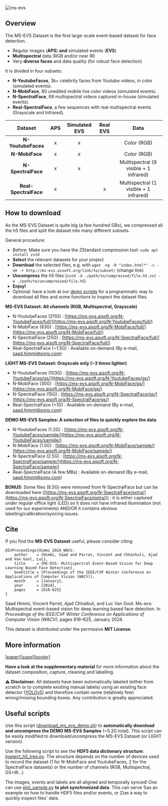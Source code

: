 ![ms-evs](https://github.com/ms-evs/ms-evs.github.io/assets/79908627/066f65a8-7acb-4895-b87e-b40decb13390)

## Overview

The MS-EVS Dataset is the first large-scale event-based dataset for face detection.
- Regular images (**APS**) **and** simulated events (**EVS**)
- **Multispectral** data (RGB and/or near IR)
- Very **diverse faces** and data quality (for robust face detection)

It is divided in four subsets: 
- **N-YoutubeFaces**, 3k+ celebrity faces from Youtube videos, in color (simulated events). 
- **N-MobiFace**, 80 unedited mobile live color videos (simulated events).
- **N-SpectralFace**, 69 multispectral videos captured in-house (simulated events).
- **Real-SpectralFace**, a few sequences with real multispectral events (Grayscale and Infrared).


|      **Dataset**      | **APS** | **Simulated EVS** | **Real EVS** |                **Data**                |
|:---------------------:|:-------:|:-----------------:|:------------:|:--------------------------------------:|
|   **N-YoutubeFaces**  |    x    |         x         |              |               Color (RGB)              |
|     **N-MobiFace**    |    x    |         x         |              |               Color (RGB)              |
|   **N-SpectralFace**  |    x    |         x         |              | Multispectral (9 visible + 1 infrared) |
| **Real-SpectralFace** |    x    |                   |       x      | Multispectral (1 visible + 1 infrared) |

## How to download

As the MS-EVS Dataset is quite big (a few hundred GBs), we compressed all the h5 files and split the dataset into many different subsets.

General procedure:
- Before: Make sure you have the ZStandard compression tool: `sudo apt install zstd`
- **Select** the relevant datasets for your project
- **Download** the selected files, e.g. with `wget -np -R "index.html*" -c -nH -r http://ms-evs.aisoft.org/link/to/subset/` (change link)
- **Uncompress** the h5 files (`zstd -d ./path/to/compressed/file.h5.zst -o ./path/to/uncompressed/file.h5`)
- **Enjoy!**
- Optional: have a look at our [demo scripts](#useful-scripts) for a programmatic way to download all files and some functions to inspect the dataset files.

**MS-EVS Dataset: All channels (RGB, Multispectral, Grayscale)**
- N-YoutubeFaces (211G) : [https://ms-evs.aisoft.org/N-YoutubeFaces/full/](https://ms-evs.aisoft.org/N-YoutubeFaces/full/)
- N-MobiFace (83G) : [https://ms-evs.aisoft.org/N-MobiFace/full/](https://ms-evs.aisoft.org/N-MobiFace/full/)
- N-SpectralFace (25G) : [https://ms-evs.aisoft.org/N-SpectralFace/full/](https://ms-evs.aisoft.org/N-SpectralFace/full/)
- Real-SpectralFace (~1.5G) : Available on-demand (By e-mail, saad.himmi@sony.com)

**LIGHT MS-EVS Dataset: Grayscale only (~3 times lighter)**
- N-YoutubeFaces (103G) : [https://ms-evs.aisoft.org/N-YoutubeFaces/gs/](https://ms-evs.aisoft.org/N-YoutubeFaces/gs/)
- N-MobiFace (30G) : [https://ms-evs.aisoft.org/N-MobiFace/gs/](https://ms-evs.aisoft.org/N-MobiFace/gs/)
- N-SpectralFace (15G) : [https://ms-evs.aisoft.org/N-SpectralFace/gs/](https://ms-evs.aisoft.org/N-SpectralFace/gs/)
- Real-SpectralFace (<1G) : Available on-demand (By e-mail, saad.himmi@sony.com)

**DEMO MS-EVS Samples: A selection of files to quickly explore the data**
- N-YoutubeFaces (1.2G) : [https://ms-evs.aisoft.org/N-YoutubeFaces/sample/](https://ms-evs.aisoft.org/N-YoutubeFaces/sample/)
- N-MobiFace (1.5G) : [https://ms-evs.aisoft.org/N-MobiFace/sample/](https://ms-evs.aisoft.org/N-MobiFace/sample/)
- N-SpectralFace (2.5G) : [https://ms-evs.aisoft.org/N-SpectralFace/sample/](https://ms-evs.aisoft.org/N-SpectralFace/sample/)
- Real-SpectralFace (A few MBs) : Available on-demand (By e-mail, saad.himmi@sony.com)


**BONUS:** Some files (8.5G) were removed from N-SpectralFace but can be downloaded here ([https://ms-evs.aisoft.org/N-SpectralFace/extra/](https://ms-evs.aisoft.org/N-SpectralFace/extra/)) : it is either captured under regular office light (LED) so it does not have infrared illumination (not used for our experiments) AND/OR it contains obvious labelling/calibration/syncing issues.

## Cite

If you find the **MS-EVS Dataset** useful, please consider citing:
```
@InProceedings{Himmi_2024_WACV,
    author    = {Himmi, Saad and Parret, Vincent and Chhatkuli, Ajad and Van Gool, Luc},
    title     = {MS-EVS: Multispectral Event-Based Vision for Deep Learning Based Face Detection},
    booktitle = {Proceedings of the IEEE/CVF Winter Conference on Applications of Computer Vision (WACV)},
    month     = {January},
    year      = {2024},
    pages     = {616-625}
}
```

Saad Himmi, Vincent Parret, Ajad Chhatkuli, and Luc Van Gool. Ms-evs: Multispectral event-based vision for deep learning based face detection. In _Proceedings of the IEEE/CVF Winter Conference on Applications of Computer Vision (WACV)_, pages 616–625, January 2024.

This dataset is distributed under the permissive **MIT License**.

## More information
[[paper](https://openaccess.thecvf.com/content/WACV2024/papers/Himmi_MS-EVS_Multispectral_Event-Based_Vision_for_Deep_Learning_Based_Face_Detection_WACV_2024_paper.pdf)][[supp](https://openaccess.thecvf.com/content/WACV2024/supplemental/Himmi_MS-EVS_Multispectral_Event-Based_WACV_2024_supplemental.pdf)][[poster](https://github.com/ms-evs/ms-evs.github.io/blob/40d657cce1f60f32b6745c5514daeeef5d18d1aa/wacv24-poster.pdf)]

**Have a look at the supplementary material** for more information about the dataset composition, capture, cleaning and labelling.

⚠️ **Disclaimer:** All datasets have been automatically labeled (either from scratch or to complete existing manual labels) using an existing face detector ([YOLOv5](https://github.com/ultralytics/yolov5)) and therefore contain some (relatively few) wrong/missing bounding boxes. Any contribution is greatly appreciated.

## Useful scripts

Use this script ([download_ms_evs_demo.sh](https://github.com/ms-evs/ms-evs.github.io/blob/5f020bedff7004275def53a119843f013c902a01/download_ms_evs_demo.sh)) to **automatically download and uncompress the DEMO MS-EVS Samples** (~5.2G total). This script can be easily modified to download/uncompress the MS-EVS Dataset (or LIGHT version).

Use the following script to see the **HDF5 data dictionary structure**: [inspect_h5_tree.py](https://github.com/ms-evs/ms-evs.github.io/blob/841c390a61c43e589ccc7561fa90b7390994e55e/inspect_h5_tree.py). The structure depends on the number of devices used to record the dataset (1 for N-MobiFace and YoutubeFaces, 2 for the SpectralFace datasets) or the number of channels (RGB, Multispectral, GS+IR...) 

The images, events and labels are all aligned and temporally synced! One can use [plot_sample.py](https://github.com/ms-evs/ms-evs.github.io/blob/841c390a61c43e589ccc7561fa90b7390994e55e/plot_sample.py) **to plot synchronized data**. This can serve 1)as an example on how to handle HDF5 files and/or events, or 2)as a way to quickly inspect files' data.
